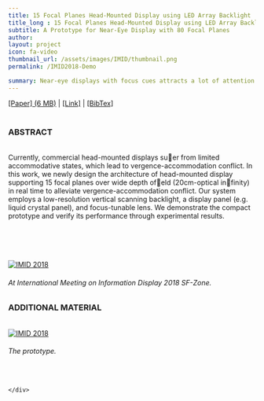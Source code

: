 ```yaml
---
title: 15 Focal Planes Head-Mounted Display using LED Array Backlight | 2018
title_long : 15 Focal Planes Head-Mounted Display using LED Array Backlight | IMID 2018, SPIE Optical Design Challenge 2019
subtitle: A Prototype for Near-Eye Display with 80 Focal Planes
author:
layout: project
icon: fa-video
thumbnail_url: /assets/images/IMID/thumbnail.png
permalink: /IMID2018-Demo

summary: Near-eye displays with focus cues attracts a lot of attention from display society since they can provide more immersive and comfort experience. However, there are several challenging issues &#58; contrast, form factor, and frame rate. Here, we conceived a novel prototype that supports a large number of layers within the wide depth of field. This system could provide semi-original contrast, large depth of field, and quasi-continuous focus cues at 60fps. We believe this approach could open a new possibility for near-eye displays for representation of continuous depth.
---
```


<div class="row border-top" >
  <div class="6u 12u$(mobile) padding10 padding-right20 border-right" align="left">
  <a href="./assets/files/spie-odc-2019.pdf">[Paper] (6 MB)</a> |
  <a href="https://doi.org/10.1117/12.2525055">[Link]</a> |
  <a href="./assets/files/citation-11040_.bib">[BibTex]</a>
  <br><br>
  <h3>ABSTRACT</h3>
  <br>
  Currently, commercial head-mounted displays suer from limited accommodative states, which lead to vergence-accommodation conflict. In this work, we newly design the architecture of head-mounted display supporting 15 focal planes over wide depth ofeld (20cm-optical infinity) in real time to alleviate vergence-accommodation conflict. Our system employs a low-resolution vertical scanning backlight, a display panel (e.g. liquid crystal panel), and focus-tunable lens. We demonstrate the compact prototype and verify its performance through experimental results.
  <!--Near-eye displays with focus cues attracts a lot of attention from display society since they can provide more immersive and comfort experience. However, there are several challenging issues: contrast, form factor, and frame rate. Here, we conceived a novel prototype that supports a large number of layers within the wide depth of field. This system could provide semi-original contrast, large depth of field, and quasi-continuous focus cues at 60fps. We believe this approach could open a new possibility for near-eye displays for representation of continuous depth.-->

  <br><br><br><br>
  <a href="#" class="image fit">
    <img src="{{ 'assets/images/IMID/imid.png' | relative_url }}" alt="IMID 2018" />
  </a>
  <h6> At International Meeting on Information Display 2018 SF-Zone. </h6>

  </div>
    <div class="6u 12u$(mobile) padding10 padding-left20" align="left">
    <h3>ADDITIONAL MATERIAL</h3>
    <br>
    <a href="#" class="image fit">
      <img src="{{ 'assets/images/IMID/1.jpg' | relative_url }}" alt="IMID 2018" />
    </a>
    <h6>The prototype.</h6>
    <br>

    </div>
</div>
